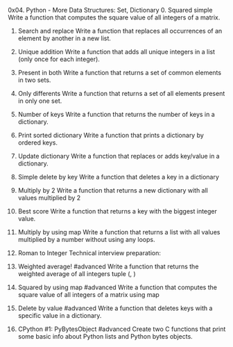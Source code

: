 0x04. Python - More Data Structures: Set, Dictionary
0. Squared simple
Write a function that computes the square value of all integers of a matrix.

1. Search and replace
Write a function that replaces all occurrences of an element by another in a new list.

2. Unique addition
Write a function that adds all unique integers in a list (only once for each integer).

3. Present in both
Write a function that returns a set of common elements in two sets.

4. Only differents
Write a function that returns a set of all elements present in only one set.

5. Number of keys
Write a function that returns the number of keys in a dictionary.

6. Print sorted dictionary
Write a function that prints a dictionary by ordered keys.

7. Update dictionary
Write a function that replaces or adds key/value in a dictionary.

8. Simple delete by key
Write a function that deletes a key in a dictionary

9. Multiply by 2
Write a function that returns a new dictionary with all values multiplied by 2

10. Best score
Write a function that returns a key with the biggest integer value.

11. Multiply by using map
Write a function that returns a list with all values multiplied by a number without using any loops.

12. Roman to Integer
Technical interview preparation:

13. Weighted average!
#advanced
Write a function that returns the weighted average of all integers tuple (<score>, <weight>)

14. Squared by using map
#advanced
Write a function that computes the square value of all integers of a matrix using map

15. Delete by value
#advanced
Write a function that deletes keys with a specific value in a dictionary.

16. CPython #1: PyBytesObject
#advanced
Create two C functions that print some basic info about Python lists and Python bytes objects.
